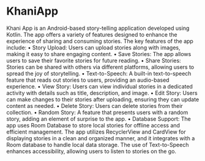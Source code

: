 # KhaniApp
Khani App is an Android-based story-telling application developed using Kotlin. The app offers a variety of features designed to enhance the experience of sharing and consuming stories. The key features of the app include:
•	Story Upload: Users can upload stories along with images, making it easy to share engaging content.
•	Save Stories: The app allows users to save their favorite stories for future reading.
•	Share Stories: Stories can be shared with others via different platforms, allowing users to spread the joy of storytelling.
•	Text-to-Speech: A built-in text-to-speech feature that reads out stories to users, providing an audio-based experience.
•	View Story: Users can view individual stories in a dedicated activity with details such as title, description, and image.
•	Edit Story: Users can make changes to their stories after uploading, ensuring they can update content as needed.
•	Delete Story: Users can delete stories from their collection.
•	Random Story: A feature that presents users with a random story, adding an element of surprise to the app.
•	Database Support: The app uses Room Database to store local stories for offline access and efficient management.
The app utilizes RecyclerView and CardView for displaying stories in a clean and organized manner, and it integrates with a Room database to handle local data storage. The use of Text-to-Speech enhances accessibility, allowing users to listen to stories on the go.
